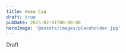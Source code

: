 ```yaml
---
title: Нови Сад
draft: true
pubDate: 2025-02-01T00:00:00
heroImage: '@assets/images/placeholder.jpg'
---
```

Draft
